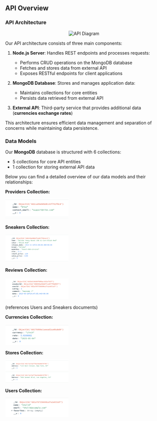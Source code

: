## API Overview

### API Architecture

<div align="center">
    <img src="assets/api-diagram.png" alt="API Diagram" width="50%">
</div>

Our API architecture consists of three main components:

1. **Node.js Server**: Handles REST endpoints and processes requests:
   - Performs CRUD operations on the MongoDB database
   - Fetches and stores data from external API
   - Exposes RESTful endpoints for client applications

2. **MongoDB Database**: Stores and manages application data:
   - Maintains collections for core entities
   - Persists data retrieved from external API

3. **External API**: Third-party service that provides additional data (**currencies exchange rates**)

This architecture ensures efficient data management and separation of concerns while maintaining data persistence.

### Data Models

Our **MongoDB** database is structured with 6 collections:

- 5 collections for core API entities
- 1 collection for storing external API data

Below you can find a detailed overview of our data models and their relationships:

**Providers Collection:**

<img src="assets/data-models/providers.png" alt="Providers Model" width="40%">

**Sneakers Collection:**

<img src="assets/data-models/sneakers.png" alt="Sneakers Model" width="40%">

**Reviews Collection:**

<img src="assets/data-models/reviews.png" alt="Reviews Model" width="40%">

(references Users and Sneakers documents)

**Currencies Collection:**

<img src="assets/data-models/currencies.png" alt="Currencies Model" width="40%">

**Stores Collection:**

<img src="assets/data-models/stores.png" alt="Stores Model" width="40%">

**Users Collection:**

<img src="assets/data-models/users.png" alt="Users Model" width="40%">

